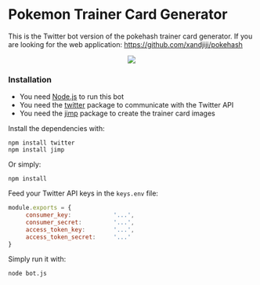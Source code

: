 # Pokemon Trainer Card Generator

This is the Twitter bot version of the pokehash trainer card generator. If you are looking for the web application:
https://github.com/xandjiji/pokehash

<p align="center">
  <img src="https://i.imgur.com/hqBMUAG.png">
</p>

### Installation

  - You need [Node.js](https://nodejs.org/) to run this bot
  - You need the [twitter](https://www.npmjs.com/package/twitter) package to communicate with the Twitter API
  - You need the [jimp](https://www.npmjs.com/package/jimp) package to create the trainer card images

Install the dependencies with:

```
npm install twitter
npm install jimp
```

Or simply:

```
npm install
```

Feed your Twitter API keys in the ```keys.env``` file:

```javascript
module.exports = {
     consumer_key:            '...',
     consumer_secret:         '...',
     access_token_key:        '...',
     access_token_secret:     '...'
}
```

Simply run it with:

```
node bot.js
```
